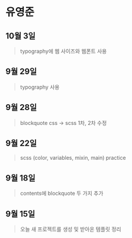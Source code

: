 # 유영준

## 10월 3일
> typography에 웹 사이즈와 웹폰트 사용

## 9월 29일
> typography 사용

## 9월 28일
> blockquote css -> scss 1차, 2차 수정

## 9월 22일
> scss (color, variables, mixin, main) practice

## 9월 18일
> contents에 blockquote 두 가지 추가 <br>

## 9월 15일
> 오늘 새 프로젝트를 생성 및 받아온 템플릿 정리 <br>